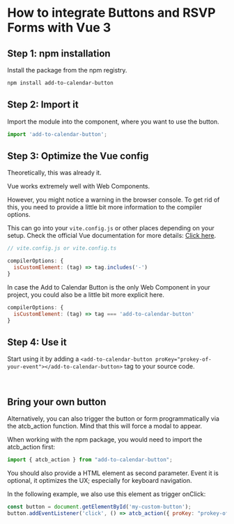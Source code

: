 
# How to integrate Buttons and RSVP Forms with Vue 3

## Step 1: npm installation

Install the package from the npm registry.

```bash
npm install add-to-calendar-button
```

## Step 2: Import it

Import the module into the component, where you want to use the button.

```javascript
import 'add-to-calendar-button';
```

## Step 3: Optimize the Vue config

Theoretically, this was already it.

Vue works extremely well with Web Components.

However, you might notice a warning in the browser console.
To get rid of this, you need to provide a little bit more information to the compiler options.

This can go into your `vite.config.js` or other places depending on your setup. Check the official Vue documentation for more details: [Click here](https://vuejs.org/guide/extras/web-components#using-custom-elements-in-vue).

```javascript
// vite.config.js or vite.config.ts

compilerOptions: {
  isCustomElement: (tag) => tag.includes('-')
}
```

In case the Add to Calendar Button is the only Web Component in your project, you could also be a little bit more explicit here.

```javascript
compilerOptions: {
  isCustomElement: (tag) => tag === 'add-to-calendar-button'
}
```

## Step 4: Use it

Start using it by adding a `<add-to-calendar-button proKey="prokey-of-your-event"></add-to-calendar-button>` tag to your source code.

<br />

## Bring your own button

Alternatively, you can also trigger the button or form programmatically via the atcb_action function. Mind that this will force a modal to appear.

When working with the npm package, you would need to import the atcb_action first:

```javascript
import { atcb_action } from "add-to-calendar-button";
```

You should also provide a HTML element as second parameter. Event it is optional, it optimizes the UX; especially for keyboard navigation.

In the following example, we also use this element as trigger onClick:

```javascript
const button = document.getElementById('my-custom-button');
button.addEventListener('click', () => atcb_action({ proKey: "prokey-of-your-event"}, button));

```
